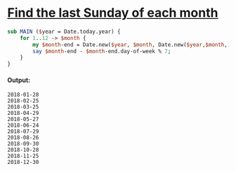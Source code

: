 [1]: https://rosettacode.org/wiki/Find_the_last_Sunday_of_each_month

# [Find the last Sunday of each month][1]



```perl
sub MAIN ($year = Date.today.year) {
    for 1..12 -> $month {
        my $month-end = Date.new($year, $month, Date.new($year,$month,1).days-in-month);
        say $month-end - $month-end.day-of-week % 7;
    }
}
```

#### Output:
```
2018-01-28
2018-02-25
2018-03-25
2018-04-29
2018-05-27
2018-06-24
2018-07-29
2018-08-26
2018-09-30
2018-10-28
2018-11-25
2018-12-30
```
